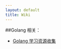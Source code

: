 ```yaml
---
layout: default
title: Wiki
---
```


##Golang 相关：
+   [Golang 学习资源收集](2012/07/13/collect-golang-resource-before-learn/)
